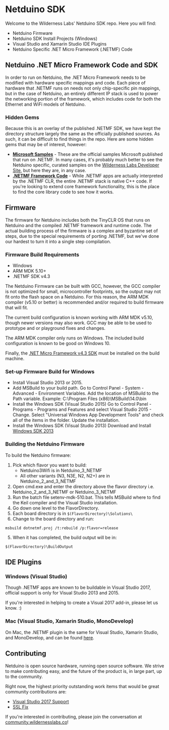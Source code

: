 # Netduino SDK

Welcome to the Wilderness Labs' Netduino SDK repo. Here you will find:

 * Netduino Firmware
 * Netduino SDK Install Projects (Windows)
 * Visual Studio and Xamarin Studio IDE Plugins
 * Netduino Specific .NET Micro Framework (.NETMF) Code

## Netduino .NET Micro Framework Code and SDK

In order to run on Netduino, the .NET Micro Framework needs to be modified with hardware specific mappings and code. Each piece of hardware that .NETMF runs on needs not only chip-specific pin mappings, but in the case of Netduino, an entirely different IP stack is used to power the networking portion of the framework, which includes code for both the Ethernet and WiFi models of Netduino. 

### Hidden Gems

Because this is an overlay of the published .NETMF SDK, we have kept the directory structure largely the same as the officially published sources. As such, it can be difficult to find things in the repo. Here are some hidden gems that may be of interest, however:

 * **[Microsoft Samples](Netduino_3_NETMF/Product)** - These are the official samples Microsoft published that run on .NETMF. In many cases, it's probably much better to see the Netduino specific, curated samples on the [Wilderness Labs Developer Site](developer.wildernesslabs.co/Samples/Netduino/), but here they are, in any case.
 * **[.NETMF Framework Code](Netduino_3_NETMF/CLR/Libraries)** - While .NETMF apps are actually interpreted by the .NETMF CLR, the entire .NETMF stack is native C++ code. If you're looking to extend core framework functionality, this is the place to find the core library code to see how it works.
 
## Firmware

The firmware for Netduino includes both the TinyCLR OS that runs on Netduino and the compiled .NETMF framework and runtime code. The actual building process of the firmware is a complex and byzantine set of steps, due to the special requirements of porting .NETMF, but we've done our hardest to turn it into a single step compilation.

### Firmware Build Requirements

 * Windows
 * ARM MDK 5.10+
 * .NETMF SDK v4.3 

The Netduino Firmware can be built with GCC, however, the GCC compiler is not optimized for small, microcontroller footprints, so the output may not fit onto the flash space on a Netduino. For this reason, the ARM MDK compiler (v5.10 or better) is recommended and/or required to build firmware that will fit. 

The current build configuration is known working with ARM MDK v5.10, though newer versions may also work. GCC may be able to be used to prototype and or playground fixes and changes. 

The ARM MDK compiler only runs on Windows. The included build configuration is known to be good on Windows 10.

Finally, the [.NET Micro Framework v4.3 SDK](http://downloads.wildernesslabs.co/NETMF_SDK/netmf-v4.3.2-SDK-QFE2-RTM.zip) must be installed on the build machine.

### Set-up Firmware Build for Windows

* Install Visual Studio 2013 or 2015. 
* Add MSBuild to your build path.
Go to Control Panel - System - Advanced - Environment Variables. 
		Add the location of MSBuild to the Path variable.
        Example: C:\Program Files (x86)\MSBuild\14.0\bin
* Install the Windows SDK (Visual Studio 2015) 
	Go to Control Panel - Programs - Programs and Features and select Visual Studio 2015 - Change.
    Select "Universal Windows App Development Tools" and check all of the items in the folder.
    Update the installation. 
* Install the Windows SDK (Visual Studio 2013)
Download and Install  [Windows SDK 2013](https://marketplace.visualstudio.com/items?itemName=VisualStudioProductTeam.MicrosoftVisualStudio2013SDK)


### Building the Netduino Firmware 

To build the Netduino firmware:

1. Pick which flavor you want to build:
	- Netduino3Wifi is in Netduino_3_NETMF
	- All other variants (N3, N3E, N2, N2+) are in Netduino_2_and_3_NETMF
2. Open cmd.exe and enter the directory above the flavor directory i.e. Netduino_2_and_3_NETMF or  Netduino_3_NETMF
3. Run the batch file setenv-mdk-510.bat. This tells MSBuild where to find the Keil compiler and the Visual Studio installation.
4. Go down one level to the FlavorDirectory.
3. Each board directory is in `$(FlavorDirectory)\Solutions\`
4. Change to the board directory and run:
```
msbuild dotnetmf.proj /t:rebuild /p:flavor=release
```
5. When it has completed, the build output will be in:
```
$(FlavorDirectory)\BuildOutput
```

## IDE Plugins


### Windows (Visual Studio)

Though .NETMF apps are known to be buildable in Visual Studio 2017, official support is only for Visual Studio 2013 and 2015. 

If you're interested in helping to create a Visual 2017 add-in, please let us know. :)

### Mac (Visual Studio, Xamarin Studio, MonoDevelop)

On Mac, the .NETMF plugin is the same for Visual Studio, Xamarin Studio, and MonoDevelop, and can be found [here](SDK/Xamarin%20Studio%20NETMF%20Plugin).


## Contributing

Netduino is open source hardware, running open source software. We strive to make contributing easy, and the future of the product is, in large part, up to the community. 

Right now, the highest priority outstanding work items that would be great community contributions are:

 * [Visual Studio 2017 Support](https://github.com/WildernessLabs/Netduino_SDK/issues/4)
 * [SSL Fix](https://github.com/WildernessLabs/Netduino_SDK/issues/2)

If you're interested in contributing, please join the conversation at [community.wildernesslabs.co](http://community.wildernesslabs.co)!
